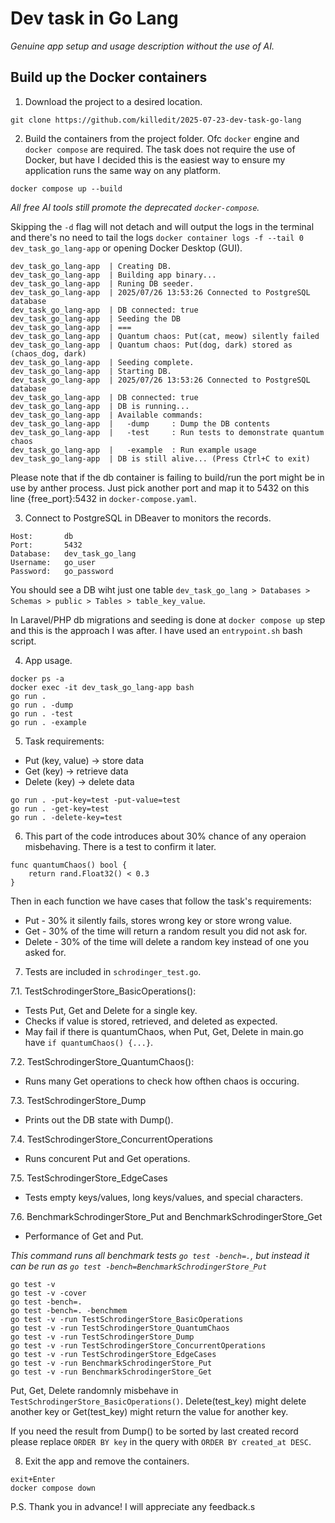 # Dev task in Go Lang
<em>Genuine app setup and usage description without the use of AI.</em>

## Build up the Docker containers
1. Download the project to a desired location.

```
git clone https://github.com/killedit/2025-07-23-dev-task-go-lang
```

2. Build the containers from the project folder. Ofc `docker` engine and `docker compose` are required. The task does not require the use of Docker, but have I decided this is the easiest way to ensure my application runs the same way on any platform.

```
docker compose up --build
```

<em>All free AI tools still promote the deprecated `docker-compose`.</em>

Skipping the `-d` flag will not detach and will output the logs in the terminal and there's no need to tail the logs `docker container logs -f --tail 0 dev_task_go_lang-app` or opening Docker Desktop (GUI).

```
dev_task_go_lang-app  | Creating DB.
dev_task_go_lang-app  | Building app binary...
dev_task_go_lang-app  | Runing DB seeder.
dev_task_go_lang-app  | 2025/07/26 13:53:26 Connected to PostgreSQL database
dev_task_go_lang-app  | DB connected: true
dev_task_go_lang-app  | Seeding the DB
dev_task_go_lang-app  | ===
dev_task_go_lang-app  | Quantum chaos: Put(cat, meow) silently failed
dev_task_go_lang-app  | Quantum chaos: Put(dog, dark) stored as (chaos_dog, dark)
dev_task_go_lang-app  | Seeding complete.
dev_task_go_lang-app  | Starting DB.
dev_task_go_lang-app  | 2025/07/26 13:53:26 Connected to PostgreSQL database
dev_task_go_lang-app  | DB connected: true
dev_task_go_lang-app  | DB is running...
dev_task_go_lang-app  | Available commands:
dev_task_go_lang-app  |   -dump     : Dump the DB contents
dev_task_go_lang-app  |   -test     : Run tests to demonstrate quantum chaos
dev_task_go_lang-app  |   -example  : Run example usage
dev_task_go_lang-app  | DB is still alive... (Press Ctrl+C to exit)
```

Please note that if the db container is failing to build/run the port might be in use by anther process. Just pick another port and map it to 5432 on this line {free_port}:5432 in `docker-compose.yaml`.

3. Connect to PostgreSQL in DBeaver to monitors the records.

```
Host:       db
Port:       5432
Database:   dev_task_go_lang
Username:   go_user
Password:   go_password
```

You should see a DB wiht just one table `dev_task_go_lang > Databases > Schemas > public > Tables > table_key_value`.

In Laravel/PHP db migrations and seeding is done at `docker compose up` step and this is the approach I was after. I have used an `entrypoint.sh` bash script.

4. App usage.

```
docker ps -a
docker exec -it dev_task_go_lang-app bash
go run .
go run . -dump
go run . -test
go run . -example
```

5. Task requirements:
- Put (key, value) -> store data
- Get (key) -> retrieve data
- Delete (key) -> delete data

```
go run . -put-key=test -put-value=test
go run . -get-key=test
go run . -delete-key=test
```

6. This part of the code introduces about 30% chance of any operaion misbehaving. There is a test to confirm it later.

```
func quantumChaos() bool {
	return rand.Float32() < 0.3
}
```

Then in each function we have cases that follow the task's requirements:
- Put - 30% it silently fails, stores wrong key or store wrong value.
- Get - 30% of the time will return a random result you did not ask for.
- Delete - 30% of the time will delete a random key instead of one you asked for.

7. Tests are included in `schrodinger_test.go`.

7.1. TestSchrodingerStore_BasicOperations():
- Tests Put, Get and Delete for a single key.
- Checks if value is stored, retrieved, and deleted as expected.
- May fail if there is quantumChaos, when Put, Get, Delete in main.go have `if quantumChaos() {...}`.

7.2. TestSchrodingerStore_QuantumChaos():
- Runs many Get operations to check how ofthen chaos is occuring.

7.3. TestSchrodingerStore_Dump
- Prints out the DB state with Dump().

7.4. TestSchrodingerStore_ConcurrentOperations
- Runs concurent Put and Get operations.

7.5. TestSchrodingerStore_EdgeCases
- Tests empty keys/values, long keys/values, and special characters.

7.6. BenchmarkSchrodingerStore_Put and BenchmarkSchrodingerStore_Get
- Performance of Get and Put.

<em>This command runs all benchmark tests `go test -bench=.`, but instead it can be run as `go test -bench=BenchmarkSchrodingerStore_Put`</em>

```
go test -v
go test -v -cover
go test -bench=.
go test -bench=. -benchmem
go test -v -run TestSchrodingerStore_BasicOperations
go test -v -run TestSchrodingerStore_QuantumChaos
go test -v -run TestSchrodingerStore_Dump
go test -v -run TestSchrodingerStore_ConcurrentOperations
go test -v -run TestSchrodingerStore_EdgeCases
go test -v -run BenchmarkSchrodingerStore_Put
go test -v -run BenchmarkSchrodingerStore_Get

```

Put, Get, Delete randomnly misbehave in `TestSchrodingerStore_BasicOperations()`. Delete(test_key) might delete another key or Get(test_key) might return the value for another key.

If you need the result from Dump() to be sorted by last created record please replace `ORDER BY key` in the query with `ORDER BY created_at DESC`.

8. Exit the app and remove the containers.

```
exit+Enter
docker compose down
```

P.S. Thank you in advance! I will appreciate any feedback.s